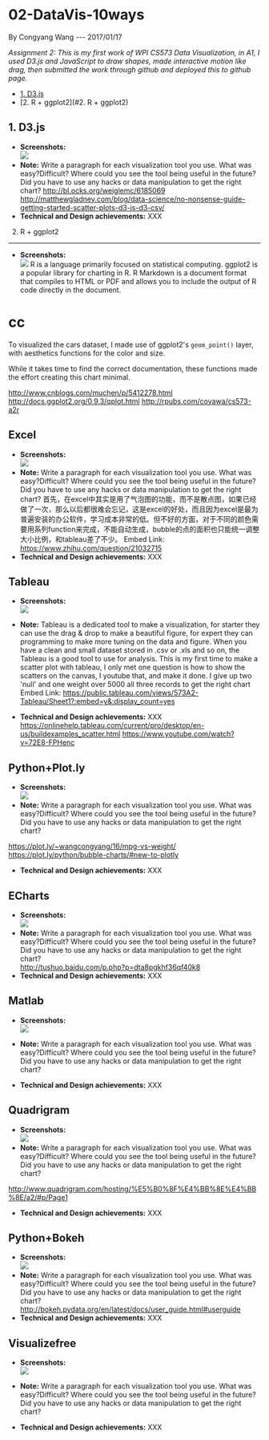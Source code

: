 # 02-DataVis-10ways

By Congyang Wang --- 2017/01/17

*Assignment 2: This is my first work of WPI CS573 Data Visualization, in A1, I used D3.js and JavaScript to draw shapes, made interactive motion like drag, then submitted the work through github and deployed this to github page.*

* [1. D3.js](##_1._D3.js)
* [2. R + ggplot2](#2. R + ggplot2)

## 1. D3.js
- **Screenshots:**  
![](d3js/a2-congyang.jpg)
- **Note:**
Write a paragraph for each visualization tool you use. What was easy?Difficult? Where could you see the tool being useful in the future? Did you have to use any hacks or data manipulation to get the right chart?
http://bl.ocks.org/weiglemc/6185069
http://matthewgladney.com/blog/data-science/no-nonsense-guide-getting-started-scatter-plots-d3-js-d3-csv/
- **Technical and Design achievements:**
XXX

2. R + ggplot2
---
- **Screenshots:**  
![](r-ggplot2/a2-congyang.jpg)
R is a language primarily focused on statistical computing.
ggplot2 is a popular library for charting in R.
R Markdown is a document format that compiles to HTML or PDF and allows you to include the output of R code directly in the document.
# cc
To visualized the cars dataset, I made use of ggplot2's `geom_point()` layer, with aesthetics functions for the color and size.

While it takes time to find the correct documentation, these functions made the effort creating this chart minimal.

http://www.cnblogs.com/muchen/p/5412278.html
http://docs.ggplot2.org/0.9.3/qplot.html
http://rpubs.com/coyawa/cs573-a2r

## Excel

- **Screenshots:**  
![](excel/a2-congyang.jpg)
- **Note:**
Write a paragraph for each visualization tool you use. What was easy?Difficult? Where could you see the tool being useful in the future? Did you have to use any hacks or data manipulation to get the right chart?
首先，在excel中其实是用了气泡图的功能，而不是散点图，如果已经做了一次，那么以后都很难会忘记，这是excel的好处，而且因为excel是最为普遍安装的办公软件，学习成本非常的低。但不好的方面，对于不同的颜色需要用系列function来完成，不能自动生成，bubble的点的面积也只能统一调整大小比例，和tableau差了不少。
Embed Link: https://www.zhihu.com/question/21032715
- **Technical and Design achievements:**
XXX

## Tableau

- **Screenshots:**  
![](tableau/a2-congyang.jpg)
- **Note:**
Tableau is a dedicated tool to make a visualization, for starter they can use the drag & drop to make a beautiful figure, for expert they can programming to make more tuning on the data and figure. When you have a clean and small dataset stored in .csv or .xls and so on, the Tableau is a good tool to use for analysis. This is my first time to make a scatter plot with tableau, I only met one question is how to show the scatters on the canvas, I youtube that, and make it done.
I give up two 'null' and one weight over 5000 all three records to get the right chart
Embed Link: https://public.tableau.com/views/573A2-Tableau/Sheet1?:embed=y&:display_count=yes

- **Technical and Design achievements:**
XXX
https://onlinehelp.tableau.com/current/pro/desktop/en-us/buildexamples_scatter.html
https://www.youtube.com/watch?v=72E8-FPHenc

## Python+Plot.ly

- **Screenshots:**  
![](python-plotly/a2-congyang.jpg)
- **Note:**
Write a paragraph for each visualization tool you use. What was easy?Difficult? Where could you see the tool being useful in the future? Did you have to use any hacks or data manipulation to get the right chart?

https://plot.ly/~wangcongyang/16/mpg-vs-weight/
https://plot.ly/python/bubble-charts/#new-to-plotly
- **Technical and Design achievements:**
XXX

## ECharts

- **Screenshots:**  
![](echarts/a2-congyang.jpg)
- **Note:**
Write a paragraph for each visualization tool you use. What was easy?Difficult? Where could you see the tool being useful in the future? Did you have to use any hacks or data manipulation to get the right chart?  
http://tushuo.baidu.com/p.php?p=dta8pgkhf36qf40k8
- **Technical and Design achievements:**
XXX

## Matlab

- **Screenshots:**  
![](matlab/a2-congyang.jpg)
- **Note:**
Write a paragraph for each visualization tool you use. What was easy?Difficult? Where could you see the tool being useful in the future? Did you have to use any hacks or data manipulation to get the right chart?

- **Technical and Design achievements:**
XXX

## Quadrigram

- **Screenshots:**  
![](quadrigram/a2-congyang.jpg)
- **Note:**
Write a paragraph for each visualization tool you use. What was easy?Difficult? Where could you see the tool being useful in the future? Did you have to use any hacks or data manipulation to get the right chart?

http://www.quadrigram.com/hosting/%E5%B0%8F%E4%BB%8E%E4%BB%8E/a2/#p/Page1
- **Technical and Design achievements:**
XXX

## Python+Bokeh

- **Screenshots:**  
![](python-bokeh/a2-congyang.png)
- **Note:**
Write a paragraph for each visualization tool you use. What was easy?Difficult? Where could you see the tool being useful in the future? Did you have to use any hacks or data manipulation to get the right chart?  
http://bokeh.pydata.org/en/latest/docs/user_guide.html#userguide
- **Technical and Design achievements:**
XXX

## Visualizefree

- **Screenshots:**  
![](visualizefree/a2-congyang.jpg)
- **Note:**
Write a paragraph for each visualization tool you use. What was easy?Difficult? Where could you see the tool being useful in the future? Did you have to use any hacks or data manipulation to get the right chart?

- **Technical and Design achievements:**
XXX


